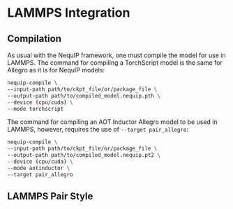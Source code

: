 # LAMMPS Integration

## Compilation

As usual with the NequIP framework, one must compile the model for use in LAMMPS. The command for compiling a TorchScript model is the same for Allegro as it is for NequIP models:
```bash
nequip-compile \
--input-path path/to/ckpt_file/or/package_file \
--output-path path/to/compiled_model.nequip.pth \
--device (cpu/cuda) \
--mode torchscript
```
The command for compiling an AOT Inductor Allegro model to be used in LAMMPS, however, requires the use of `--target pair_allegro`:
```bash
nequip-compile \
--input-path path/to/ckpt_file/or/package_file \
--output-path path/to/compiled_model.nequip.pt2 \
--device (cpu/cuda) \
--mode aotinductor \
--target pair_allegro
```

## LAMMPS Pair Style